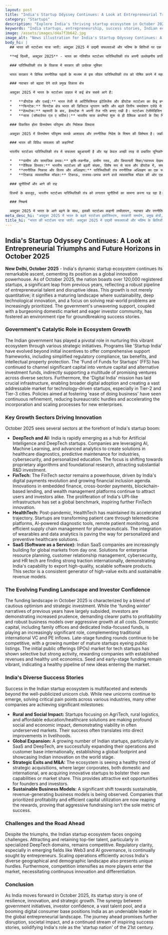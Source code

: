 ```yaml
---
layout: post
title: "India's Startup Odyssey Continues: A Look at Entrepreneurial Triumphs and Future Horizons in October 2025"
category: "Startups"
description: "Explore India's thriving startup ecosystem in October 2025, from government support and key sectors to successful entrepreneurs and future growth trends."
keywords: "India startups, entrepreneurship, success stories, Indian ecosystem, funding, innovation, October 2025, DeepTech, FinTech, भारतीय स्टार्टअप, उद्यमिता, सफलता की कहानियाँ, भारतीय इकोसिस्टम, फंडिंग, नवाचार, अक्टूबर 2025, डीपटेक, फिनटेक"
image: /assets/images/d4a7f3b642.jpg
image_alt: "News illustration for India's Startup Odyssey Continues: A Look at Entrepreneurial Triumphs and Future Horizons in October 2025"
body_hi: |
  ## भारत की स्टार्टअप यात्रा जारी: अक्टूबर 2025 में उद्यमी सफलताओं और भविष्य के क्षितिजों पर एक नज़र

  **नई दिल्ली, अक्टूबर 2025** - भारत का गतिशील स्टार्टअप पारिस्थितिकी तंत्र अपनी उल्लेखनीय प्रगति जारी रखे हुए है, जिससे वैश्विक नवाचार शक्ति के रूप में इसकी स्थिति मजबूत हो रही है। अक्टूबर 2025 तक, देश में 120,000 से अधिक पंजीकृत स्टार्टअप हैं, जो पिछले वर्षों की तुलना में एक महत्वपूर्ण उछाल है, जो उद्यमी प्रतिभा और विघटनकारी विचारों की एक मजबूत पाइपलाइन को दर्शाता है। यह वृद्धि केवल मात्रात्मक नहीं है; यह एक परिपक्व परिदृश्य का संकेत देती है जहां स्थिरता, गहन तकनीकी नवाचार और वास्तविक दुनिया की समस्याओं को हल करने पर तेजी से ध्यान केंद्रित किया जा रहा है। सरकार का अटूट समर्थन, एक बढ़ते घरेलू बाजार और उत्सुक निवेशक समुदाय के साथ मिलकर, अभूतपूर्व सफलता की कहानियों के लिए एक अनुकूल वातावरण बनाया है।

  ### पारिस्थितिकी तंत्र के विकास में सरकार की उत्प्रेरक भूमिका

  भारत सरकार ने विभिन्न रणनीतिक पहलों के माध्यम से इस जीवंत पारिस्थितिकी तंत्र को पोषित करने में महत्वपूर्ण भूमिका निभाई है। 'स्टार्टअप इंडिया' जैसे कार्यक्रमों ने प्रारंभिक प्रोत्साहनों से आगे बढ़कर व्यापक सहायता ढांचे पेश किए हैं, जिनमें सरलीकृत नियामक अनुपालन, कर लाभ और बौद्धिक संपदा संरक्षण शामिल हैं। 'फंड ऑफ फंड्स फॉर स्टार्टअप्स' (FFS) ने विभिन्न क्षेत्रों में कई होनहार उद्यमों का परोक्ष रूप से समर्थन करते हुए, उद्यम पूंजी और वैकल्पिक निवेश फंडों में महत्वपूर्ण पूंजी लगाना जारी रखा है। इसके अलावा, 'डिजिटल इंडिया' मिशन ने महत्वपूर्ण बुनियादी ढांचा तैयार किया है, जिससे व्यापक डिजिटल अपनाने को सक्षम किया गया है और विशेष रूप से टियर-2 और टियर-3 शहरों में प्रौद्योगिकी-संचालित स्टार्टअप के लिए एक विशाल संभावित बाजार बनाया गया है। 'ईज ऑफ डूइंग बिजनेस' को बढ़ावा देने वाली नीतियों में निरंतर सुधार देखा गया है, जिससे नौकरशाही बाधाएं कम हुई हैं और नए उद्यमों के लिए निगमन और विस्तार प्रक्रियाओं में तेजी आई है।

  ### नवाचार को बढ़ावा देने वाले प्रमुख विकास क्षेत्र

  अक्टूबर 2025 में भारत के स्टार्टअप उछाल में कई क्षेत्र सबसे आगे हैं:

  *   **डीपटेक और एआई:** भारत तेजी से आर्टिफिशियल इंटेलिजेंस और डीपटेक स्टार्टअप का केंद्र बन रहा है। कंपनियां स्वास्थ्य निदान, उद्योगों के लिए भविष्य कहनेवाला रखरखाव, साइबर सुरक्षा और व्यक्तिगत शिक्षा में समाधान बनाने के लिए एआई, मशीन लर्निंग और उन्नत एनालिटिक्स का लाभ उठा रही हैं। ध्यान मालिकाना एल्गोरिदम और मौलिक अनुसंधान की ओर बढ़ रहा है, जो पर्याप्त आर एंड डी निवेश को आकर्षित कर रहा है।
  *   **फिनटेक:** फिनटेक क्षेत्र भारत की डिजिटल भुगतान क्रांति और बढ़ते वित्तीय समावेशन एजेंडे से प्रेरित होकर एक शक्ति केंद्र बना हुआ है। एम्बेडेड वित्त, सीमा-पार भुगतान, ब्लॉकचेन-आधारित उधार और धन प्रबंधन प्लेटफार्मों में नवाचार उपयोगकर्ताओं और निवेशकों को समान रूप से आकर्षित कर रहे हैं। भारत के यूपीआई-जैसे बुनियादी ढांचे के प्रसार ने एक वैश्विक बेंचमार्क स्थापित किया है, जिससे आगे फिनटेक नवाचार को प्रेरणा मिली है।
  *   **हेल्थटेक:** महामारी के बाद, हेल्थटेक ने अपनी तेज गति बनाए रखी है। स्टार्टअप टेलीमेडिसिन प्लेटफार्मों, एआई-संचालित निदान उपकरणों, दूरस्थ रोगी निगरानी और फार्मास्यूटिकल्स के लिए कुशल आपूर्ति श्रृंखला प्रबंधन के माध्यम से रोगी देखभाल को बदल रहे हैं। पहनने योग्य उपकरणों और डेटा एनालिटिक्स का एकीकरण व्यक्तिगत और निवारक स्वास्थ्य देखभाल समाधानों का मार्ग प्रशस्त कर रहा है।
  *   **सास (सॉफ्टवेयर एज़ ए सर्विस):** भारतीय सास कंपनियां शुरू से ही वैश्विक बाजारों के लिए निर्माण कर रही हैं। एंटरप्राइज रिसोर्स प्लानिंग, ग्राहक संबंध प्रबंधन, साइबर सुरक्षा और एचआर टेक के लिए समाधान अंतरराष्ट्रीय स्तर पर मजबूत पकड़ बना रहे हैं, जो उच्च गुणवत्ता वाले, स्केलेबल सॉफ्टवेयर उत्पादों का निर्यात करने की भारत की क्षमता को प्रदर्शित करता है। यह क्षेत्र उच्च-मूल्य वाले निकास और टिकाऊ राजस्व मॉडल का एक सुसंगत जनरेटर है।

  ### विकसित होता वित्तपोषण परिदृश्य और निवेशक विश्वास

  अक्टूबर 2025 में वित्तपोषण परिदृश्य सतर्क आशावाद और रणनीतिक निवेश के मिश्रण की विशेषता है। जबकि पिछले वर्षों के 'फंडिंग विंटर' के आख्यान बड़े पैमाने पर समाप्त हो गए हैं, निवेशक बढ़ती सतर्कता दिखा रहे हैं, आक्रामक विकास की बजाय लाभप्रदता के लिए स्पष्ट मार्ग और मजबूत व्यावसायिक मॉडल की मांग कर रहे हैं। घरेलू पूंजी, जिसमें पारिवारिक कार्यालय और भारत-केंद्रित फंड शामिल हैं, पारंपरिक अंतरराष्ट्रीय वीसी और पीई प्रवाह के पूरक के रूप में तेजी से महत्वपूर्ण भूमिका निभा रही है। देर-चरण के वित्तपोषण दौर प्रतिस्पर्धी बने हुए हैं, जिसमें परिपक्व स्टार्टअप की बढ़ती संख्या सार्वजनिक लिस्टिंग पर नज़र रख रही है। टेक स्टार्टअप के लिए प्रारंभिक सार्वजनिक पेशकश (आईपीओ) बाजार ने स्थापित राजस्व और स्वस्थ इकाई अर्थशास्त्र वाली कंपनियों को पुरस्कृत करते हुए चयनात्मक लेकिन मजबूत गतिविधि दिखाई है। सीड और शुरुआती चरण का वित्तपोषण जीवंत बना हुआ है, जो बाजार में प्रवेश करने वाले नए विचारों की एक स्वस्थ पाइपलाइन का संकेत देता है।

  ### भारत की विविध सफलता की कहानियाँ

  भारतीय स्टार्टअप पारिस्थितिकी तंत्र में सफलता बहुआयामी है और यह केवल अच्छी तरह से प्रचारित यूनिकॉर्न क्लब से परे है। जबकि नए यूनिकॉर्न उभरते रहते हैं, विभिन्न उद्योगों में महत्वपूर्ण समस्याओं को हल करते हुए, कई अन्य कंपनियां महत्वपूर्ण मील के पत्थर हासिल कर रही हैं:

  *   **ग्रामीण और सामाजिक प्रभाव:** कृषि-तकनीक, ग्रामीण रसद, और किफायती शिक्षा/स्वास्थ्य देखभाल समाधानों पर ध्यान केंद्रित करने वाले स्टार्टअप गहरा सामाजिक और आर्थिक प्रभाव डाल रहे हैं, जो अक्सर वंचित बाजारों में व्यवहार्यता का प्रदर्शन करते हैं। उनकी सफलता अक्सर आजीविका में सीधे सुधार में बदल जाती है।
  *   **वैश्विक विस्तार:** भारतीय स्टार्टअप की बढ़ती संख्या, विशेष रूप से सास और डीपटेक में, सफलतापूर्वक अपने परिचालन और ग्राहक आधार का अंतरराष्ट्रीय स्तर पर विस्तार कर रही है, जिससे एक वैश्विक पदचिह्न स्थापित हो रहा है और विश्व मंच पर भारतीय नवाचार का प्रदर्शन हो रहा है।
  *   **रणनीतिक निकास और विलय और अधिग्रहण:** पारिस्थितिकी तंत्र रणनीतिक अधिग्रहण का एक स्वस्थ प्रवृत्ति देख रहा है, जहां बड़े कॉरपोरेट, घरेलू और अंतरराष्ट्रीय दोनों, अपनी क्षमताओं या बाजार हिस्सेदारी को मजबूत करने के लिए अभिनव स्टार्टअप का अधिग्रहण कर रहे हैं। यह संस्थापकों और निवेशकों के लिए आकर्षक निकास के अवसर प्रदान करता है।
  *   **टिकाऊ व्यावसायिक मॉडल:** टिकाऊ, राजस्व-उत्पन्न करने वाले व्यावसायिक मॉडल की ओर एक महत्वपूर्ण बदलाव देखा जा रहा है। जिन कंपनियों ने लाभप्रदता और कुशल पूंजी उपयोग को प्राथमिकता दी, वे अब पुरस्कार प्राप्त कर रही हैं, यह साबित करते हुए कि आक्रामक धन उगाहना सफलता का एकमात्र मानदंड नहीं है।

  ### चुनौतियाँ और आगे की राह

  विजयों के बावजूद, भारतीय स्टार्टअप पारिस्थितिकी तंत्र को लगातार चुनौतियों का सामना करना पड़ रहा है। विशेष रूप से विशिष्ट डीपटेक डोमेन में शीर्ष-स्तरीय प्रतिभा को आकर्षित करना और बनाए रखना प्रतिस्पर्धी बना हुआ है। नियामक स्पष्टता, विशेष रूप से वेब3 और एआई शासन जैसे उभरते क्षेत्रों में, उद्यमियों द्वारा लगातार मांगी जा रही है। भारत के विविध भौगोलिक और जनसांख्यिकीय परिदृश्य में परिचालन को कुशलतापूर्वक बढ़ाना भी अनूठी बाधाएं प्रस्तुत करता है। इसके अलावा, जैसे-जैसे अधिक खिलाड़ी बाजार में प्रवेश करते हैं, प्रतिस्पर्धा तेज होती जाती है, जिससे निरंतर नवाचार और भेद की आवश्यकता होती है।

  ### निष्कर्ष

  अक्टूबर 2025 में भारत के आगे बढ़ने के साथ, इसकी स्टार्टअप कहानी लचीलापन, नवाचार और रणनीतिक विकास की है। सरकारी पहलों, निवेशक विश्वास, एक विशाल प्रतिभा पूल और एक बढ़ते डिजिटल उपभोक्ता आधार के बीच तालमेल भारत को वैश्विक उद्यमी परिदृश्य में एक निर्विवाद नेता के रूप में स्थापित करता है। आगे की यात्रा में और अधिक व्यवधान, सामाजिक प्रभाव और प्रेरणादायक सफलता की कहानियों की एक निरंतर धारा का वादा किया गया है, जो 21वीं सदी के 'स्टार्टअप राष्ट्र' के रूप में भारत की भूमिका को मजबूत करेगा।
meta_desc_hi: "अक्टूबर 2025 में भारत के बढ़ते स्टार्टअप इकोसिस्टम, सरकारी समर्थन, प्रमुख क्षेत्रों, सफल उद्यमियों और भविष्य के रुझानों को जानें।"
title_hi: "भारत की स्टार्टअप यात्रा जारी: अक्टूबर 2025 में उद्यमी सफलताओं और भविष्य के क्षितिजों पर एक नज़र"
---
```

## India's Startup Odyssey Continues: A Look at Entrepreneurial Triumphs and Future Horizons in October 2025

**New Delhi, October 2025** - India's dynamic startup ecosystem continues its remarkable ascent, cementing its position as a global innovation powerhouse. As of October 2025, the nation boasts over 120,000 registered startups, a significant leap from previous years, reflecting a robust pipeline of entrepreneurial talent and disruptive ideas. This growth is not merely quantitative; it signifies a maturing landscape where sustainability, deep technological innovation, and a focus on solving real-world problems are increasingly prioritized. The government's unwavering support, coupled with a burgeoning domestic market and eager investor community, has fostered an environment ripe for groundbreaking success stories.

### Government's Catalytic Role in Ecosystem Growth

The Indian government has played a pivotal role in nurturing this vibrant ecosystem through various strategic initiatives. Programs like 'Startup India' have evolved beyond initial incentives to offer comprehensive support frameworks, including simplified regulatory compliance, tax benefits, and intellectual property protection. The 'Fund of Funds for Startups' (FFS) has continued to channel significant capital into venture capital and alternative investment funds, indirectly supporting a multitude of promising ventures across diverse sectors. Furthermore, the 'Digital India' mission has laid crucial infrastructure, enabling broader digital adoption and creating a vast addressable market for technology-driven startups, especially in Tier-2 and Tier-3 cities. Policies aimed at fostering 'ease of doing business' have seen continuous refinement, reducing bureaucratic hurdles and accelerating the incorporation and scaling processes for new enterprises.

### Key Growth Sectors Driving Innovation

October 2025 sees several sectors at the forefront of India's startup boom:

*   **DeepTech and AI:** India is rapidly emerging as a hub for Artificial Intelligence and DeepTech startups. Companies are leveraging AI, Machine Learning, and advanced analytics to create solutions in healthcare diagnostics, predictive maintenance for industries, cybersecurity, and personalized education. The focus is shifting towards proprietary algorithms and foundational research, attracting substantial R&D investment.
*   **FinTech:** The FinTech sector remains a powerhouse, driven by India's digital payments revolution and growing financial inclusion agenda. Innovations in embedded finance, cross-border payments, blockchain-based lending, and wealth management platforms continue to attract users and investors alike. The proliferation of India's UPI-like infrastructure has set a global benchmark, inspiring further FinTech innovation.
*   **HealthTech:** Post-pandemic, HealthTech has maintained its accelerated trajectory. Startups are transforming patient care through telemedicine platforms, AI-powered diagnostic tools, remote patient monitoring, and efficient supply chain management for pharmaceuticals. The integration of wearables and data analytics is paving the way for personalized and preventive healthcare solutions.
*   **SaaS (Software as a Service):** Indian SaaS companies are increasingly building for global markets from day one. Solutions for enterprise resource planning, customer relationship management, cybersecurity, and HR tech are finding strong traction internationally, demonstrating India's capability to export high-quality, scalable software products. This sector is a consistent generator of high-value exits and sustainable revenue models.

### The Evolving Funding Landscape and Investor Confidence

The funding landscape in October 2025 is characterized by a blend of cautious optimism and strategic investment. While the 'funding winter' narratives of previous years have largely subsided, investors are demonstrating increased prudence, demanding clearer paths to profitability and robust business models over aggressive growth at all costs. Domestic capital, including family offices and dedicated India-focused funds, is playing an increasingly significant role, complementing traditional international VC and PE inflows. Late-stage funding rounds continue to be competitive, with a growing number of mature startups eyeing public listings. The initial public offerings (IPOs) market for tech startups has shown selective but strong activity, rewarding companies with established revenues and healthy unit economics. Seed and early-stage funding remain vibrant, indicating a healthy pipeline of new ideas entering the market.

### India's Diverse Success Stories

Success in the Indian startup ecosystem is multifaceted and extends beyond the well-publicized unicorn club. While new unicorns continue to emerge, solving critical pain points across various industries, many other companies are achieving significant milestones:

*   **Rural and Social Impact:** Startups focusing on AgriTech, rural logistics, and affordable education/healthcare solutions are making profound social and economic impact, demonstrating viability in often underserved markets. Their success often translates into direct improvements in livelihoods.
*   **Global Expansion:** A growing number of Indian startups, particularly in SaaS and DeepTech, are successfully expanding their operations and customer base internationally, establishing a global footprint and showcasing Indian innovation on the world stage.
*   **Strategic Exits and M&A:** The ecosystem is seeing a healthy trend of strategic acquisitions, where larger corporates, both domestic and international, are acquiring innovative startups to bolster their own capabilities or market share. This provides attractive exit opportunities for founders and investors.
*   **Sustainable Business Models:** A significant shift towards sustainable, revenue-generating business models is being observed. Companies that prioritized profitability and efficient capital utilization are now reaping the rewards, proving that aggressive fundraising isn't the sole metric of success.

### Challenges and the Road Ahead

Despite the triumphs, the Indian startup ecosystem faces ongoing challenges. Attracting and retaining top-tier talent, particularly in specialized DeepTech domains, remains competitive. Regulatory clarity, especially in emerging fields like Web3 and AI governance, is continually sought by entrepreneurs. Scaling operations efficiently across India's diverse geographical and demographic landscape also presents unique hurdles. Furthermore, competition intensifies as more players enter the market, necessitating continuous innovation and differentiation.

### Conclusion

As India moves forward in October 2025, its startup story is one of resilience, innovation, and strategic growth. The synergy between government initiatives, investor confidence, a vast talent pool, and a booming digital consumer base positions India as an undeniable leader in the global entrepreneurial landscape. The journey ahead promises further disruption, societal impact, and a continued stream of inspiring success stories, solidifying India's role as the 'startup nation' of the 21st century.
